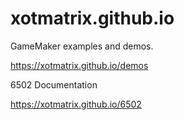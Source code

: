 # xotmatrix.github.io

GameMaker examples and demos.

<https://xotmatrix.github.io/demos>

6502 Documentation

<https://xotmatrix.github.io/6502>
